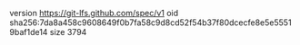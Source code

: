 version https://git-lfs.github.com/spec/v1
oid sha256:7da8a458c9608649f0b7fa58c9d8cd52f54b37f80dcecfe8e5e55519baf1de14
size 3794

